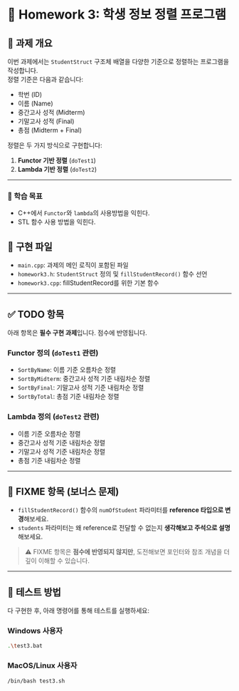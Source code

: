 # 📘 Homework 3: 학생 정보 정렬 프로그램

## 📌 과제 개요
이번 과제에서는 `StudentStruct` 구조체 배열을 다양한 기준으로 정렬하는 프로그램을 작성합니다.  
정렬 기준은 다음과 같습니다:

- 학번 (ID)
- 이름 (Name)
- 중간고사 성적 (Midterm)
- 기말고사 성적 (Final)
- 총점 (Midterm + Final)

정렬은 두 가지 방식으로 구현합니다:

1. **Functor 기반 정렬** (`doTest1`)
2. **Lambda 기반 정렬** (`doTest2`)

---

### 🎯 학습 목표

- C++에서 `Functor`와 `lambda`의 사용방법을 익힌다. 
- STL 함수 사용 방법을 익힌다. 


## 🧩 구현 파일
- `main.cpp`: 과제의 메인 로직이 포함된 파일
- `homework3.h`: `StudentStruct` 정의 및 `fillStudentRecord()` 함수 선언
- `homework3.cpp`: fillStudentRecord를 위한 기본 함수 

---

## ✅ TODO 항목
아래 항목은 **필수 구현 과제**입니다. 점수에 반영됩니다.

### Functor 정의 (`doTest1` 관련)
- `SortByName`: 이름 기준 오름차순 정렬
- `SortByMidterm`: 중간고사 성적 기준 내림차순 정렬
- `SortByFinal`: 기말고사 성적 기준 내림차순 정렬
- `SortByTotal`: 총점 기준 내림차순 정렬

### Lambda 정의 (`doTest2` 관련)
- 이름 기준 오름차순 정렬
- 중간고사 성적 기준 내림차순 정렬
- 기말고사 성적 기준 내림차순 정렬
- 총점 기준 내림차순 정렬

---

## 🧠 FIXME 항목 (보너스 문제)
- `fillStudentRecord()` 함수의 `numOfStudent` 파라미터를 **reference 타입으로 변경**해보세요.
- `students` 파라미터는 왜 reference로 전달할 수 없는지 **생각해보고 주석으로 설명**해보세요.

> ⚠️ FIXME 항목은 **점수에 반영되지 않지만**, 도전해보면 포인터와 참조 개념을 더 깊이 이해할 수 있습니다.

---


## 🧪 테스트 방법
다 구현한 후, 아래 명령어를 통해 테스트를 실행하세요:

### Windows 사용자
```bash
.\test3.bat
```

### MacOS/Linux 사용자
```bash
/bin/bash test3.sh
```
